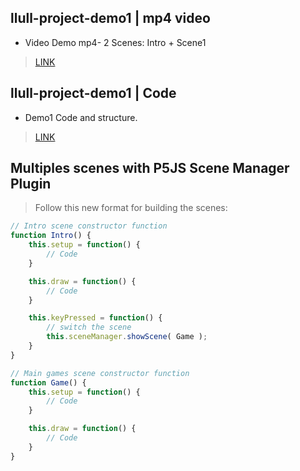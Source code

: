 ## llull-project-demo1 |  mp4 video

* Video Demo mp4- 2 Scenes: Intro + Scene1
> [LINK](https://drive.google.com/open?id=1ChxvXTbIlAZo9w469-dWbp-sUh9ogUfD)

## llull-project-demo1 | Code

* Demo1 Code and structure.
> [LINK](https://github.com/bernatferragut/llull-project)

## Multiples scenes with P5JS Scene Manager Plugin

> Follow this new format for building the scenes:

```JavaScript
// Intro scene constructor function
function Intro() {
    this.setup = function() {
        // Code
    }

    this.draw = function() {
        // Code
    }

    this.keyPressed = function() {
        // switch the scene
        this.sceneManager.showScene( Game );
    }
}

// Main games scene constructor function
function Game() {
    this.setup = function() {
        // Code
    }

    this.draw = function() {
        // Code
    }
}
```
